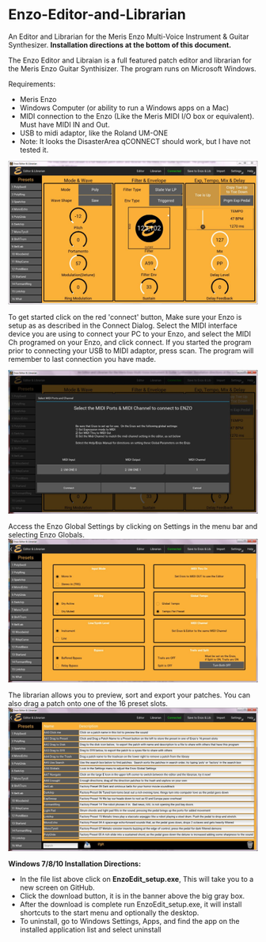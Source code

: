 # Enzo-Editor-and-Librarian
An Editor and Librarian for the Meris Enzo Multi-Voice Instrument &amp; Guitar Synthesizer.  **Installation directions at the bottom of this document.**

The Enzo Editor and Libraian is a full featured patch editor and librarian for the Meris Enzo Guitar Synthisizer.  The program runs on Microsoft Windows.

Requirements: 
* Meris Enzo
* Windows Computer (or ability to run a Windows apps on a Mac)
* MIDI connection to the Enzo (Like the Meris MIDI I/O box or equivalent).  Must have MIDI IN and Out.
* USB to midi adaptor, like the Roland UM-ONE
* Note: It looks the DisasterArea qCONNECT should work, but I have not tested it.

<img src="EnzoEdit Screenshots/Editor.JPG" >

To get started click on the red 'connect' button, Make sure your Enzo is setup as as described in the Connect Dialog.  Select the MIDI interface device you are using to connect your PC to your Enzo, and select the MIDI Ch programed on your Enzo, and click connect.  If you started the program prior to connecting your USB to MIDI adaptor, press scan.  The program will remember to last connection you have made.

<img src="EnzoEdit Screenshots/Connect Dialog.JPG" >

Access the Enzo Global Settings by clicking on Settings in the menu bar and selecting Enzo Globals. 
<img src="EnzoEdit Screenshots/Globals.JPG" >

The librarian allows you to preview, sort and export your patches. You can also drag a patch onto one of the 16 preset slots.
<img src="EnzoEdit Screenshots/librarian.JPG" >

**Windows 7/8/10 Installation Directions:**

* In the file list above click on **EnzoEdit_setup.exe**, This will take you to a new screen on GitHub.
* Click the download button, it is in the banner above the big gray box.
* After the download is complete run EnzoEdit_setup.exe, it will install shortcuts to the start menu and optionally the desktop.
* To uninstall, go to Windows Settings, Apps, and find the app on the installed application list and select uninstall
